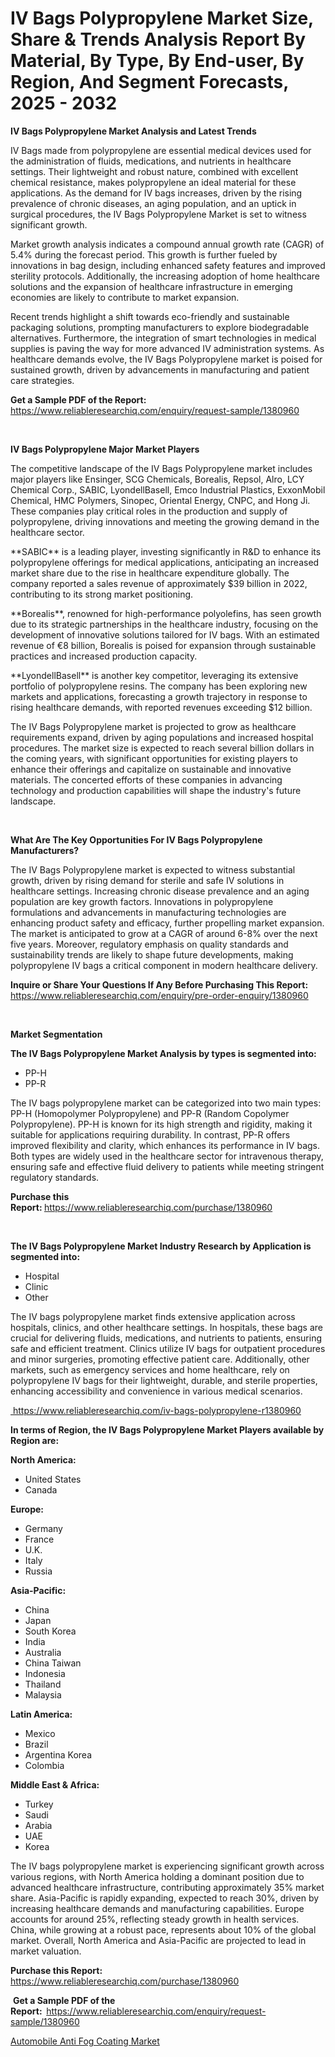 <p><h1>IV Bags Polypropylene Market Size, Share & Trends Analysis Report By Material, By Type, By End-user, By Region, And Segment Forecasts, 2025 - 2032</h1></p><p><strong>IV Bags Polypropylene Market Analysis and Latest Trends</strong></p>
<p><p>IV Bags made from polypropylene are essential medical devices used for the administration of fluids, medications, and nutrients in healthcare settings. Their lightweight and robust nature, combined with excellent chemical resistance, makes polypropylene an ideal material for these applications. As the demand for IV bags increases, driven by the rising prevalence of chronic diseases, an aging population, and an uptick in surgical procedures, the IV Bags Polypropylene Market is set to witness significant growth.</p><p>Market growth analysis indicates a compound annual growth rate (CAGR) of 5.4% during the forecast period. This growth is further fueled by innovations in bag design, including enhanced safety features and improved sterility protocols. Additionally, the increasing adoption of home healthcare solutions and the expansion of healthcare infrastructure in emerging economies are likely to contribute to market expansion. </p><p>Recent trends highlight a shift towards eco-friendly and sustainable packaging solutions, prompting manufacturers to explore biodegradable alternatives. Furthermore, the integration of smart technologies in medical supplies is paving the way for more advanced IV administration systems. As healthcare demands evolve, the IV Bags Polypropylene market is poised for sustained growth, driven by advancements in manufacturing and patient care strategies.</p></p>
<p><strong>Get a Sample PDF of the Report:&nbsp;</strong> <a href="https://www.reliableresearchiq.com/enquiry/request-sample/1380960?utm_campaign=104&utm_medium=2&utm_source=Github&utm_content=ia&utm_term=01022025&utm_id=iv-bags-polypropylene">https://www.reliableresearchiq.com/enquiry/request-sample/1380960</a></p>
<p>&nbsp;</p>
<p><strong>IV Bags Polypropylene Major Market Players</strong></p>
<p><p>The competitive landscape of the IV Bags Polypropylene market includes major players like Ensinger, SCG Chemicals, Borealis, Repsol, Alro, LCY Chemical Corp., SABIC, LyondellBasell, Emco Industrial Plastics, ExxonMobil Chemical, HMC Polymers, Sinopec, Oriental Energy, CNPC, and Hong Ji. These companies play critical roles in the production and supply of polypropylene, driving innovations and meeting the growing demand in the healthcare sector.</p><p>**SABIC** is a leading player, investing significantly in R&D to enhance its polypropylene offerings for medical applications, anticipating an increased market share due to the rise in healthcare expenditure globally. The company reported a sales revenue of approximately $39 billion in 2022, contributing to its strong market positioning.</p><p>**Borealis**, renowned for high-performance polyolefins, has seen growth due to its strategic partnerships in the healthcare industry, focusing on the development of innovative solutions tailored for IV bags. With an estimated revenue of €8 billion, Borealis is poised for expansion through sustainable practices and increased production capacity.</p><p>**LyondellBasell** is another key competitor, leveraging its extensive portfolio of polypropylene resins. The company has been exploring new markets and applications, forecasting a growth trajectory in response to rising healthcare demands, with reported revenues exceeding $12 billion.</p><p>The IV Bags Polypropylene market is projected to grow as healthcare requirements expand, driven by aging populations and increased hospital procedures. The market size is expected to reach several billion dollars in the coming years, with significant opportunities for existing players to enhance their offerings and capitalize on sustainable and innovative materials. The concerted efforts of these companies in advancing technology and production capabilities will shape the industry's future landscape.</p></p>
<p>&nbsp;</p>
<p><strong>What Are The Key Opportunities For IV Bags Polypropylene Manufacturers?</strong></p>
<p><p>The IV Bags Polypropylene market is expected to witness substantial growth, driven by rising demand for sterile and safe IV solutions in healthcare settings. Increasing chronic disease prevalence and an aging population are key growth factors. Innovations in polypropylene formulations and advancements in manufacturing technologies are enhancing product safety and efficacy, further propelling market expansion. The market is anticipated to grow at a CAGR of around 6-8% over the next five years. Moreover, regulatory emphasis on quality standards and sustainability trends are likely to shape future developments, making polypropylene IV bags a critical component in modern healthcare delivery.</p></p>
<p><strong>Inquire or Share Your Questions If Any Before Purchasing This Report:</strong> <a href="https://www.reliableresearchiq.com/enquiry/pre-order-enquiry/1380960?utm_campaign=104&utm_medium=2&utm_source=Github&utm_content=ia&utm_term=01022025&utm_id=iv-bags-polypropylene">https://www.reliableresearchiq.com/enquiry/pre-order-enquiry/1380960</a></p>
<p>&nbsp;</p>
<p><strong>Market Segmentation</strong></p>
<p><strong>The IV Bags Polypropylene Market Analysis by types is segmented into:</strong></p>
<p><ul><li>PP-H</li><li>PP-R</li></ul></p>
<p><p>The IV bags polypropylene market can be categorized into two main types: PP-H (Homopolymer Polypropylene) and PP-R (Random Copolymer Polypropylene). PP-H is known for its high strength and rigidity, making it suitable for applications requiring durability. In contrast, PP-R offers improved flexibility and clarity, which enhances its performance in IV bags. Both types are widely used in the healthcare sector for intravenous therapy, ensuring safe and effective fluid delivery to patients while meeting stringent regulatory standards.</p></p>
<p><strong>Purchase this Report:&nbsp;</strong><a href="https://www.reliableresearchiq.com/purchase/1380960?utm_campaign=104&utm_medium=2&utm_source=Github&utm_content=ia&utm_term=01022025&utm_id=iv-bags-polypropylene">https://www.reliableresearchiq.com/purchase/1380960</a></p>
<p>&nbsp;</p>
<p><strong>The IV Bags Polypropylene Market Industry Research by Application is segmented into:</strong></p>
<p><ul><li>Hospital</li><li>Clinic</li><li>Other</li></ul></p>
<p><p>The IV bags polypropylene market finds extensive application across hospitals, clinics, and other healthcare settings. In hospitals, these bags are crucial for delivering fluids, medications, and nutrients to patients, ensuring safe and efficient treatment. Clinics utilize IV bags for outpatient procedures and minor surgeries, promoting effective patient care. Additionally, other markets, such as emergency services and home healthcare, rely on polypropylene IV bags for their lightweight, durable, and sterile properties, enhancing accessibility and convenience in various medical scenarios.</p></p>
<p><a href="https://www.reliableresearchiq.com/iv-bags-polypropylene-r1380960?utm_campaign=104&utm_medium=2&utm_source=Github&utm_content=ia&utm_term=01022025&utm_id=iv-bags-polypropylene">&nbsp;https://www.reliableresearchiq.com/iv-bags-polypropylene-r1380960</a></p>
<p><strong>In terms of Region, the IV Bags Polypropylene Market Players available by Region are:</strong></p>
<p>
    <p> <strong> North America: </strong>
        <ul>
            <li>United States</li>
            <li>Canada</li>
        </ul>
        </p> 
    <p> <strong> Europe: </strong>
        <ul>
            <li>Germany</li>
            <li>France</li>
            <li>U.K.</li>
            <li>Italy</li>
            <li>Russia</li>
        </ul>
        </p> 
    <p> <strong> Asia-Pacific: </strong>
        <ul>
            <li>China</li>
            <li>Japan</li>
            <li>South Korea</li>
            <li>India</li>
            <li>Australia</li>
            <li>China Taiwan</li>
            <li>Indonesia</li>
            <li>Thailand</li>
            <li>Malaysia</li>
        </ul>
        </p> 
    <p> <strong> Latin America: </strong>
        <ul>
            <li>Mexico</li>
            <li>Brazil</li>
            <li>Argentina Korea</li>
            <li>Colombia</li>
        </ul>
        </p> 
    <p> <strong> Middle East & Africa: </strong>
        <ul>
            <li>Turkey</li>
            <li>Saudi</li>
            <li>Arabia</li>
            <li>UAE</li>
            <li>Korea</li>
        </ul>
    </p>
    </p>
<p><p>The IV bags polypropylene market is experiencing significant growth across various regions, with North America holding a dominant position due to advanced healthcare infrastructure, contributing approximately 35% market share. Asia-Pacific is rapidly expanding, expected to reach 30%, driven by increasing healthcare demands and manufacturing capabilities. Europe accounts for around 25%, reflecting steady growth in health services. China, while growing at a robust pace, represents about 10% of the global market. Overall, North America and Asia-Pacific are projected to lead in market valuation.</p></p>
<p><strong>Purchase this Report: </strong><a href="https://www.reliableresearchiq.com/purchase/1380960?utm_campaign=104&utm_medium=2&utm_source=Github&utm_content=ia&utm_term=01022025&utm_id=iv-bags-polypropylene">https://www.reliableresearchiq.com/purchase/1380960</a></p>
<p>&nbsp;<strong>Get a Sample PDF of the Report:&nbsp;&nbsp;</strong><a href="https://www.reliableresearchiq.com/enquiry/request-sample/1380960?utm_campaign=104&utm_medium=2&utm_source=Github&utm_content=ia&utm_term=01022025&utm_id=iv-bags-polypropylene">https://www.reliableresearchiq.com/enquiry/request-sample/1380960</a></p>
<p><strong></strong></p>
<p><p><a href="https://github.com/jandedaboy1/Market-Research-Report-List-1/blob/main/automobile-anti-fog-coating-market.md?utm_campaign=104&utm_medium=2&utm_source=Github&utm_content=ia&utm_term=01022025&utm_id=iv-bags-polypropylene">Automobile Anti Fog Coating Market</a></p></p>